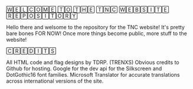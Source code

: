 🅆🄴🄻🄲🄾🄼🄴 🅃🄾 🅃🄷🄴 🅃🄽🄲 🅆🄴🄱🅂🄸🅃🄴 🅁🄴🄿🄾🅂🄸🅃🄾🅁🅈

Hello there and welsome to the repository for the TNC website!
It's pretty bare bones FOR NOW! Once more things become public, more stuff to the website!




🄲🅁🄴🄳🄸🅃🅂

All HTML code and flag designs by TDRP. (TRENXS)
Obvious credits to Github for hosting.
Google for the dev api for the Silkscreen and DotGothic16 font families.
Microsoft Translator for accurate translations across international versions of the site.
